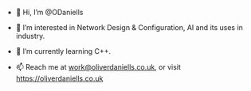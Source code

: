 - 👋 Hi, I’m @ODaniells
- 👀 I’m interested in Network Design & Configuration, AI and its uses in industry.
- 🌱 I’m currently learning C++.

- 📫 Reach me at work@oliverdaniells.co.uk, or visit https://oliverdaniells.co.uk

